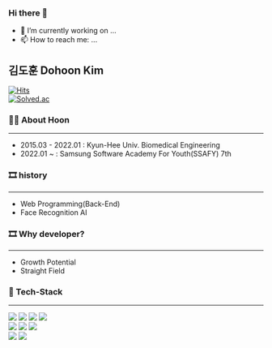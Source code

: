 ### Hi there 👋

- 🔭 I’m currently working on ...
- 📫 How to reach me: ...

## 김도훈 Dohoon Kim
[![Hits](https://hits.seeyoufarm.com/api/count/incr/badge.svg?url=https%3A%2F%2Fgithub.com%2Fmovingyun&count_bg=%2379C83D&title_bg=%23555555&icon=&icon_color=%23E7E7E7&title=hits&edge_flat=false)](https://hits.seeyoufarm.com)<br/>
[![Solved.ac](http://mazassumnida.wtf/api/v2/generate_badge?boj=ehgns017)](https://solved.ac/ehgns017)

### 👨‍💼 About Hoon

---

* 2015.03 - 2022.01 : Kyun-Hee Univ. Biomedical Engineering
* 2022.01 ~ : Samsung Software Academy For Youth(SSAFY) 7th


### 🎞 history

---

* Web Programming(Back-End)
* Face Recognition AI


### 🎞 Why developer?

---

* Growth Potential
* Straight Field


### 🌱 Tech-Stack

---
<p>
  <img src="https://img.shields.io/badge/HTML5-E34F26?style=flat-square&logo=HTML5&logoColor=black"/>
  <img src="https://img.shields.io/badge/CSS3-1572B6?style=flat-square&logo=CSS3&logoColor=black"/>
  <img src="https://img.shields.io/badge/JavaScript-F7DF1E?style=flat-square&logo=JavaScript&logoColor=black"/>
  <img src="https://img.shields.io/badge/Java-007396?style=flat-square&logo=Java&logoColor=black"/>
  <br/>
  <img src="https://img.shields.io/badge/Spring-6DB33F?style=flat-square&logo=Spring&logoColor=black"/>
  <img src="https://img.shields.io/badge/Spring%20Boot-6DB33F?style=flat-square&logo=Spring%20Boot&logoColor=black"/>
  <img src="https://img.shields.io/badge/Python-3776AB?style=flat-square&logo=Python&logoColor=black"/>
  <br/>
  <img src="https://img.shields.io/badge/MySQL-4479A1?style=flat-square&logo=MySQL&logoColor=black"/>
  <img src="https://img.shields.io/badge/Vue.js-4FC08D?style=flat-square&logo=Vue.js&logoColor=black"/>
</p>

